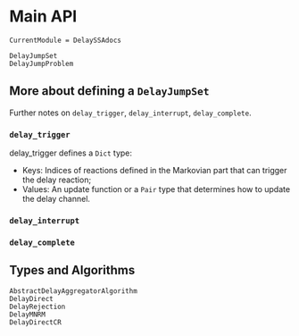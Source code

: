 # Main API

```@meta
CurrentModule = DelaySSAdocs
```

```@docs
DelayJumpSet
DelayJumpProblem
```

## More about defining a `DelayJumpSet`
Further notes on `delay_trigger`, `delay_interrupt`, `delay_complete`.
### `delay_trigger` 
   delay_trigger defines a `Dict` type:

- Keys: Indices of reactions defined in the Markovian part that can trigger the delay reaction;
- Values: An update function or a `Pair` type that determines how to update the delay channel.
 

### `delay_interrupt`

### `delay_complete` 

## Types and Algorithms
```@docs
AbstractDelayAggregatorAlgorithm
DelayDirect
DelayRejection
DelayMNRM
DelayDirectCR
```